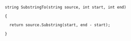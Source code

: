 
``string SubstringTo(string source, int start, int end)``

``{``

``  return source.Substring(start, end - start);``

``}``
